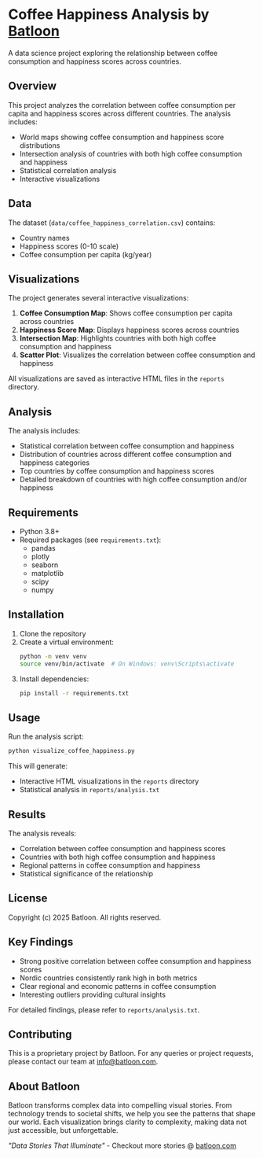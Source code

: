# Coffee Happiness Analysis by [Batloon](https://www.batloon.com/)

A data science project exploring the relationship between coffee consumption and happiness scores across countries.

## Overview

This project analyzes the correlation between coffee consumption per capita and happiness scores across different countries. The analysis includes:

- World maps showing coffee consumption and happiness score distributions
- Intersection analysis of countries with both high coffee consumption and happiness
- Statistical correlation analysis
- Interactive visualizations

## Data

The dataset (`data/coffee_happiness_correlation.csv`) contains:
- Country names
- Happiness scores (0-10 scale)
- Coffee consumption per capita (kg/year)

## Visualizations

The project generates several interactive visualizations:

1. **Coffee Consumption Map**: Shows coffee consumption per capita across countries
2. **Happiness Score Map**: Displays happiness scores across countries
3. **Intersection Map**: Highlights countries with both high coffee consumption and happiness
4. **Scatter Plot**: Visualizes the correlation between coffee consumption and happiness

All visualizations are saved as interactive HTML files in the `reports` directory.

## Analysis

The analysis includes:
- Statistical correlation between coffee consumption and happiness
- Distribution of countries across different coffee consumption and happiness categories
- Top countries by coffee consumption and happiness scores
- Detailed breakdown of countries with high coffee consumption and/or happiness

## Requirements

- Python 3.8+
- Required packages (see `requirements.txt`):
  - pandas
  - plotly
  - seaborn
  - matplotlib
  - scipy
  - numpy

## Installation

1. Clone the repository
2. Create a virtual environment:
   ```bash
   python -m venv venv
   source venv/bin/activate  # On Windows: venv\Scripts\activate
   ```
3. Install dependencies:
   ```bash
   pip install -r requirements.txt
   ```

## Usage

Run the analysis script:
```bash
python visualize_coffee_happiness.py
```

This will generate:
- Interactive HTML visualizations in the `reports` directory
- Statistical analysis in `reports/analysis.txt`

## Results

The analysis reveals:
- Correlation between coffee consumption and happiness scores
- Countries with both high coffee consumption and happiness
- Regional patterns in coffee consumption and happiness
- Statistical significance of the relationship

## License

Copyright (c) 2025 Batloon. All rights reserved.

## Key Findings

- Strong positive correlation between coffee consumption and happiness scores
- Nordic countries consistently rank high in both metrics
- Clear regional and economic patterns in coffee consumption
- Interesting outliers providing cultural insights

For detailed findings, please refer to `reports/analysis.txt`.

## Contributing

This is a proprietary project by Batloon. For any queries or project requests, please contact our team at info@batloon.com.

## About Batloon

Batloon transforms complex data into compelling visual stories. From technology trends to societal shifts, we help you see the patterns that shape our world. Each visualization brings clarity to complexity, making data not just accessible, but unforgettable.


*"Data Stories That Illuminate"* - Checkout more stories @ [batloon.com](https://www.batloon.com/)
